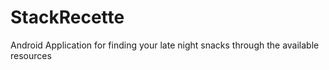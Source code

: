 # StackRecette
Android Application for finding your late night snacks through the available resources
